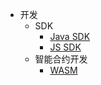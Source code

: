 - 开发
	- SDK
		- [Java SDK](/zh-cn/Development/[Chinese-Simplified]-Java-SDK.md)
		- [JS SDK](/zh-cn/Development/[Chinese-Simplified]-JS-SDK.md)
	- 智能合约开发
		- [WASM](/zh-cn/Development/[Chinese-Simplified]-wasm.md)